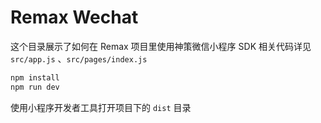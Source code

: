 # Remax Wechat

这个目录展示了如何在 Remax 项目里使用神策微信小程序 SDK
相关代码详见 `src/app.js` 、`src/pages/index.js` 

```bash
npm install
npm run dev
```
使用小程序开发者工具打开项目下的 `dist` 目录


